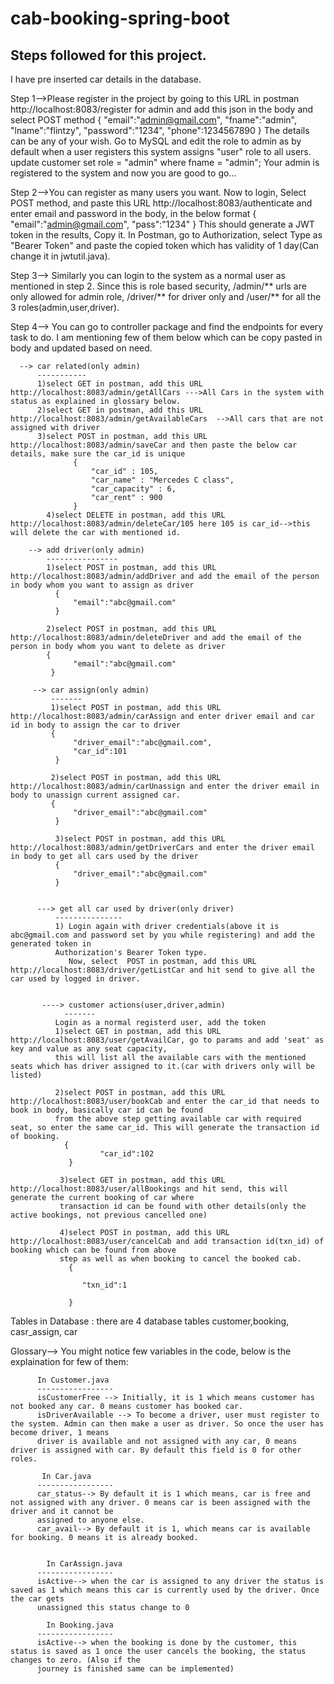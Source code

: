 # cab-booking-spring-boot

Steps followed for this project.
-------------------------------------
I have pre inserted car details in the database. 

Step 1-->Please register in the project by going to this URL in postman http://localhost:8083/register for admin and add this json in the body and select POST method
          {
              "email":"admin@gmail.com",
              "fname":"admin",
              "lname":"flintzy",
              "password":"1234",
              "phone":1234567890
           }
           The details can be any of your wish. Go to MySQL and edit the role to admin as by default when a user registers this system assigns "user" role to all users.
           update customer set role = "admin" where fname = "admin";
           Your admin is registered to the system and now you are good to go...
           
Step 2-->You can register as many users you want. Now to login, Select POST method, and paste this URL http://localhost:8083/authenticate and enter email and password in the body, in the below format
         {
            "email":"admin@gmail.com",
            "pass":"1234"
         }
         This should generate a JWT token in the results, Copy it. In Postman, go to Authorization, select Type as "Bearer Token" and paste the copied token which has            validity of 1 day(Can change it in jwtutil.java).
         
Step 3--> Similarly you can login to the system as a normal user as mentioned in step 2. Since this is role based security, /admin/** urls are only allowed for admin               role, /driver/** for driver only and /user/** for all the 3 roles(admin,user,driver).

Step 4--> You can go to controller package and find the endpoints for every task to do. I am mentioning few of them below which can be copy pasted in body and updated           based on need.
          
      --> car related(only admin)
          -----------
          1)select GET in postman, add this URL http://localhost:8083/admin/getAllCars --->All Cars in the system with status as explained in glossary below.
          2)select GET in postman, add this URL http://localhost:8083/admin/getAvailableCars  -->All cars that are not assigned with driver
          3)select POST in postman, add this URL http://localhost:8083/admin/saveCar and then paste the below car details, make sure the car_id is unique
                  {
                      "car_id" : 105,
                      "car_name" : "Mercedes C class",
                      "car_capacity" : 6,
                      "car_rent" : 900
                  }
            4)select DELETE in postman, add this URL http://localhost:8083/admin/deleteCar/105 here 105 is car_id-->this will delete the car with mentioned id.
            
        --> add driver(only admin)
            ----------------
            1)select POST in postman, add this URL http://localhost:8083/admin/addDriver and add the email of the person in body whom you want to assign as driver
              {
                  "email":"abc@gmail.com"
              }
              
            2)select POST in postman, add this URL http://localhost:8083/admin/deleteDriver and add the email of the person in body whom you want to delete as driver
            {
                  "email":"abc@gmail.com"
             }
             
         --> car assign(only admin)
             -------
             1)select POST in postman, add this URL http://localhost:8083/admin/carAssign and enter driver email and car id in body to assign the car to driver
             {
                  "driver_email":"abc@gmail.com",
                  "car_id":101
              }
              
             2)select POST in postman, add this URL http://localhost:8083/admin/carUnassign and enter the driver email in body to unassign current assigned car.
             {
                  "driver_email":"abc@gmail.com"
              }
              
              3)select POST in postman, add this URL http://localhost:8083/admin/getDriverCars and enter the driver email in body to get all cars used by the driver
              {
                  "driver_email":"abc@gmail.com"
              }
              
              
          ---> get all car used by driver(only driver)
              ---------------
              1) Login again with driver credentials(above it is abc@gmail.com and password set by you while registering) and add the generated token in
              Authorization's Bearer Token type.
                 Now, select  POST in postman, add this URL http://localhost:8083/driver/getListCar and hit send to give all the car used by logged in driver.
                 
                 
           ----> customer actions(user,driver,admin)
                -------
              Login as a normal registerd user, add the token
              1)select GET in postman, add this URL http://localhost:8083/user/getAvailCar, go to params and add 'seat' as key and value as any seat capacity,
              this will list all the available cars with the mentioned seats which has driver assigned to it.(car with drivers only will be listed)
              
              2)select POST in postman, add this URL http://localhost:8083/user/bookCab and enter the car_id that needs to book in body, basically car id can be found
              from the above step getting available car with required seat, so enter the same car_id. This will generate the transaction id of booking.
                {
                        "car_id":102
                 }
                 
               3)select GET in postman, add this URL http://localhost:8083/user/allBookings and hit send, this will generate the current booking of car where
               transaction id can be found with other details(only the active bookings, not previous cancelled one)
               
               4)select POST in postman, add this URL http://localhost:8083/user/cancelCab and add transaction id(txn_id) of booking which can be found from above
               step as well as when booking to cancel the booked cab.
                 {

                    "txn_id":1

                 }


Tables in Database : there are 4 database tables customer,booking, casr_assign, car

Glossary--> You might notice few variables in the code, below is the explaination for few of them:

          In Customer.java
          -----------------
          isCustomerFree --> Initially, it is 1 which means customer has not booked any car. 0 means customer has booked car.
          isDriverAvailable --> To become a driver, user must register to the system. Admin can then make a user as driver. So once the user has become driver, 1 means
          driver is available and not assigned with any car, 0 means driver is assigned with car. By default this field is 0 for other roles.
          
           In Car.java
          -----------------
          car_status--> By default it is 1 which means, car is free and not assigned with any driver. 0 means car is been assigned with the driver and it cannot be 
          assigned to anyone else.
          car_avail--> By default it is 1, which means car is available for booking. 0 means it is already booked.
          
          
            In CarAssign.java
          -----------------
          isActive--> when the car is assigned to any driver the status is saved as 1 which means this car is currently used by the driver. Once the car gets  
          unassigned this status change to 0
          
            In Booking.java
          -----------------
          isActive--> when the booking is done by the customer, this status is saved as 1 once the user cancels the booking, the status changes to zero. (Also if the
          journey is finished same can be implemented)
           
  
